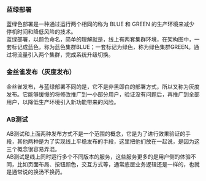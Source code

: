 ### 蓝绿部署
蓝绿色部署是一种通过运行两个相同的称为 BLUE 和 GREEN 的生产环境来减少停机时间和降低风险的技术。  
蓝绿部署，以颜色命名，简单的理解就是，线上有两套集群环境，在架构图中，一套标记成蓝色，称为蓝色集群BLUE；一套标记为绿色，称为绿色集群GREEN。通过将流量引入两个集群，完成系统升级切换。

### 金丝雀发布（灰度发布）
金丝雀发布，与蓝绿部署不同的是，它不是非黑即白的部署方式，所以又称为灰度发布。它能够缓慢的将修改推广到一小部分用户，验证没有问题后，再推广到全部用户，以降低生产环境引入新功能带来的风险。

### AB测试
AB测试和上面两种发布方式不是一个范围的概念，它是为了进行效果验证的手段，其他两种是为了实现线上平稳发布的手段，这里把他们放在一起说，是因为这三个概念很容易弄混。  
AB测试是线上同时运行多个不同版本的服务，这些服务更多的是用户侧的体验不同，比如页面布局、按钮颜色，交互方式等，通常底层业务逻辑还是一样的，也就是通常说的换汤不换药。